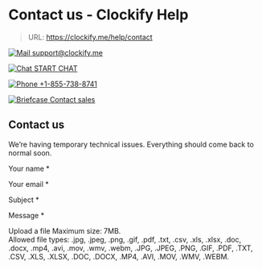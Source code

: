 # Contact us - Clockify Help

> URL: https://clockify.me/help/contact

[![Mail](https://clockify.me/help/wp-content/themes/pumble-learn/assets/images/mail.svg)
support@clockify.me](mailto:support@clockify.me)

[![Chat](https://clockify.me/help/wp-content/themes/pumble-learn/assets/images/message-square.svg)
START CHAT](javascript:void(0);)

[![Phone](https://clockify.me/help/wp-content/themes/pumble-learn/assets/images/phone-call.svg)
+1-855-738-8741](tel:+18557388741)

[![Briefcase](https://clockify.me/help/wp-content/themes/pumble-learn/assets/images/contact-sales.svg)
Contact sales](/help/contact/sales-contact)

## Contact us

We’re having temporary technical issues. Everything should come back to normal soon.

Your name \*

Your email \*

Subject \*

Message \*

Upload a file  Maximum size: 7MB.  
Allowed file types: .jpg, .jpeg, .png, .gif, .pdf, .txt, .csv, .xls, .xlsx, .doc, .docx, .mp4, .avi, .mov, .wmv, .webm, .JPG, .JPEG, .PNG, .GIF, .PDF, .TXT, .CSV, .XLS, .XLSX, .DOC, .DOCX, .MP4, .AVI, .MOV, .WMV, .WEBM.